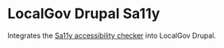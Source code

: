 # LocalGov Drupal Sa11y

Integrates the [Sa11y accessibility checker](https://sa11y.netlify.app/) into LocalGov Drupal.
